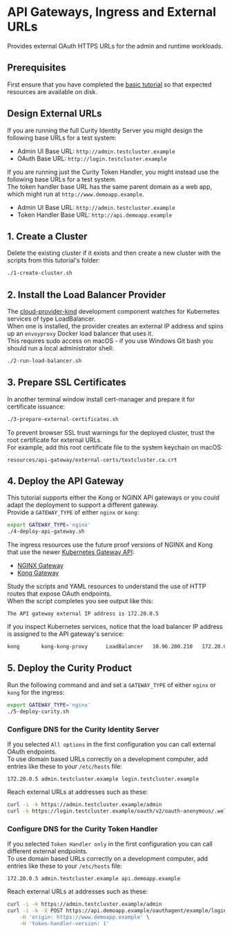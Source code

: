 # API Gateways, Ingress and External URLs

Provides external OAuth HTTPS URLs for the admin and runtime workloads.

## Prerequisites

First ensure that you have completed the [basic tutorial](../1-basic-tutorial/README.md) so that expected resources are available on disk.

## Design External URLs

If you are running the full Curity Identity Server you might design the following base URLs for a test system:

- Admin UI Base URL: `http://admin.testcluster.example`
- OAuth Base URL: `http://login.testcluster.example`

If you are running just the Curity Token Handler, you might instead use the following base URLs for a test system.\
The token handler base URL has the same parent domain as a web app, which might run at `http://www.demoapp.example`.

- Admin UI Base URL: `http://admin.testcluster.example`
- Token Handler Base URL: `http://api.demoapp.example`

## 1. Create a Cluster

Delete the existing cluster if it exists and then create a new cluster with the scripts from this tutorial's folder:

```bash
./1-create-cluster.sh
```

## 2. Install the Load Balancer Provider

The [cloud-provider-kind](https://github.com/kubernetes-sigs/cloud-provider-kind) development component watches for Kubernetes services of type LoadBalancer.\
When one is installed, the provider creates an external IP address and spins up an `envoyproxy` Docker load balancer that uses it.\
This requires sudo access on macOS - if you use Windows Git bash you should run a local administrator shell:

```bash
./2-run-load-balancer.sh
```

## 3. Prepare SSL Certificates

In another terminal window install cert-manager and prepare it for certificate issuance:

```bash
./3-prepare-external-certificates.sh
```

To prevent browser SSL trust warnings for the deployed cluster, trust the root certificate for external URLs.\
For example, add this root certificate file to the system keychain on macOS:

```text
resources/api-gateway/external-certs/testcluster.ca.crt
```

## 4. Deploy the API Gateway

This tutorial supports either the Kong or NGINX API gateways or you could adapt the deployment to support a different gateway.\
Provide a `GATEWAY_TYPE` of either `nginx` or `kong`:

```bash
export GATEWAY_TYPE='nginx'
./4-deploy-api-gateway.sh
```

The ingress resources use the future proof versions of NGINX and Kong that use the newer [Kubernetes Gateway API](https://gateway-api.sigs.k8s.io/):

- [NGINX Gateway](https://docs.nginx.com/nginx-gateway-fabric/get-started/)
- [Kong Gateway](https://docs.konghq.com/gateway-operator/latest/get-started/kic/create-gateway/)

Study the scripts and YAML resources to understand the use of HTTP routes that expose OAuth endpoints.\
When the script completes you see output like this:

```text
The API gateway external IP address is 172.20.0.5
```

If you inspect Kubernetes services, notice that the load balancer IP address is assigned to the API gateway's service:

```bash
kong       kong-kong-proxy      LoadBalancer   10.96.200.210   172.20.0.5    80:32742/TCP,443:32181/TCP
```

## 5. Deploy the Curity Product

Run the following command and and set a `GATEWAY_TYPE` of either `nginx` or `kong` for the ingress:

```bash
export GATEWAY_TYPE='nginx'
./5-deploy-curity.sh
```

### Configure DNS for the Curity Identity Server

If you selected `All options` in the first configuration you can call external OAuth endpoints.\
To use domain based URLs correctly on a development computer, add entries like these to your `/etc/hosts` file:

```text
172.20.0.5 admin.testcluster.example login.testcluster.example
```

Reach external URLs at addresses such as these:

```bash
curl -i -k https://admin.testcluster.example/admin
curl -k https://login.testcluster.example/oauth/v2/oauth-anonymous/.well-known/openid-configuration | jq
```

### Configure DNS for the Curity Token Handler

If you selected `Token Handler only` in the first configuration you can call different external endpoints.\
To use domain based URLs correctly on a development computer, add entries like these to your `/etc/hosts` file:

```text
172.20.0.5 admin.testcluster.example api.demoapp.example
```

Reach external URLs at addresses such as these:

```bash
curl -i -k https://admin.testcluster.example/admin
curl -i -k -X POST https://api.demoapp.example/oauthagent/example/login/start \
    -H 'origin: https://www.demoapp.example' \
    -H 'token-handler-version: 1'
```
